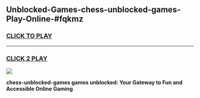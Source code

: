 
## Unblocked-Games-chess-unblocked-games-Play-Online-#fqkmz
<h3>
<a href="https://premium.freeplayer.one?title=chess-unblocked-games&ref=27F">CLICK TO PLAY</a></h3>
<hr>

<h3>
<a href="https://premium.freeplayer.one?title=chess-unblocked-games&ref=27F">CLICK 2 PLAY</a>
  
</h3>

<a href="https://premium.freeplayer.one?title=chess-unblocked-games&ref=27F"><img src="https://clearcache.store/games.png"></a>


**chess-unblocked-games games unblocked: Your Gateway to Fun and Accessible Online Gaming**
